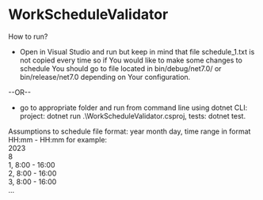 # WorkScheduleValidator
How to run?
- Open in Visual Studio and run but keep in mind that file schedule_1.txt is not copied every time so if You would like to make some changes to schedule You should go to file located in bin/debug/net7.0/ or bin/release/net7.0 depending on Your configuration.

--OR--

- go to appropriate folder and run from command line using dotnet CLI: project: dotnet run .\WorkScheduleValidator.csproj, tests: dotnet test.

  
Assumptions to schedule file format:
year
month
day, time range in format HH:mm - HH:mm
for example:<br />
2023<br />
8<br />
1, 8:00 - 16:00<br />
2, 8:00 - 16:00<br />
3, 8:00 - 16:00<br />
...


